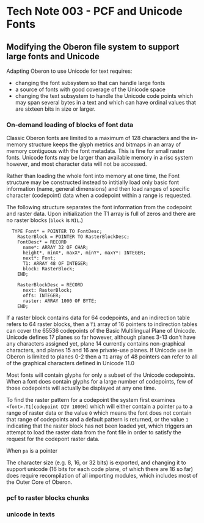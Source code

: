 # Tech Note 003 - PCF and Unicode Fonts
## Modifying the Oberon file system to support large fonts and Unicode

Adapting Oberon to use Unicode for text requires: 
* changing the font subsystem so that can handle large fonts
* a source of fonts with good coverage of the Unicode space
* changing the text subsystem to handle the Unicode code points which may span several bytes in a text and which can have ordinal values that are sixteen bits in size or larger.

### On-demand loading of blocks of font data

Classic Oberon fonts are limited to a maximum of 128 characters and the in-memory structure keeps the glyph metrics and bitmaps in an array of memory contiguous with the font metadata. This is fine for small raster fonts. Unicode fonts may be larger than available memory in a risc system however, and most character data will not be accessed.

Rather than loading the whole font into memory at one time, the Font structure may be constructed instead to intitially load only basic font information (name, general dimensions) and then load ranges of specific character (codepoint) data when a codepoint within a range is requested.

The following structure separates the font information from the codepoint and raster data. Upon initialization the T1 array is full of zeros and there are no raster blocks (`block` is `NIL`.)

```  
  TYPE Font* = POINTER TO FontDesc;
    RasterBlock = POINTER TO RasterBlockDesc;
    FontDesc* = RECORD
      name*: ARRAY 32 OF CHAR;
      height*, minX*, maxX*, minY*, maxY*: INTEGER;
      next*: Font;
      T1: ARRAY 48 OF INTEGER;
      block: RasterBlock;
    END;

    RasterBlockDesc = RECORD
      next: RasterBlock;
      offs: INTEGER;
      raster: ARRAY 1000 OF BYTE;
    END;

```
If a raster block contains data for 64 codepoints, and an indirection table refers to 64 raster blocks, then a `T1` array of 16 pointers to indirection tables can cover the 65536 codepoints of the Basic Multilingual Plane of Unicode. Unicode defines 17 planes so far however, although planes 3-13 don't have any characters assigned yet, plane 14 currently contains non-graphical characters, and planes 15 and 16 are private-use planes. If Unicode use in Oberon is limited to planes 0-2 then a `T1` array of 48 pointers can refer to all of the graphical characters defined in Unicode 11.0

Most fonts will contain glyphs for only a subset of the Unicode codepoints. When a font does contain glyphs for a large number of codepoints, few of those codepoints will actually be displayed at any one time.

To find the raster pattern for a codepoint the system first examines `<font>.T1[codepoint DIV 1000H]` which will either contain a pointer `pa` to a range of raster data or the value `0` which means the font does not contain that range of codepoints and a default pattern is returned, or the value `1` indicating that the raster block has not been loaded yet, which triggers an attempt to load the raster data from the font file in order to satisfy the request for the codepont raster data. 

When `pa` is a pointer

The character size (e.g. 8, 16, or 32 bits) is exported, and changing it to support unicode (16 bits for each code plane, of which there are 16 so far) does require recompilation of all importing modules, which includes most of the Outer Core of Oberon.


### pcf to raster blocks chunks


### unicode in texts

